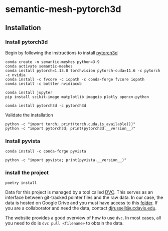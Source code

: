 # semantic-mesh-pytorch3d

## Installation

### Install pytorch3d

Begin by following the instructions to install [pytorch3d](https://github.com/facebookresearch/pytorch3d/blob/main/INSTALL.md)

```
conda create -n semantic-meshes python=3.9
conda activate semantic-meshes
conda install pytorch=1.13.0 torchvision pytorch-cuda=11.6 -c pytorch -c nvidia
conda install -c fvcore -c iopath -c conda-forge fvcore iopath
conda install -c bottler nvidiacub
```

```
conda install jupyter
pip install scikit-image matplotlib imageio plotly opencv-python
```

```
conda install pytorch3d -c pytorch3d
```

Validate the installation

```
python -c "import torch; print(torch.cuda.is_available())"
python -c "import pytorch3d; print(pytorch3d.__version__)"
```

### Install pyvista

```
conda install -c conda-forge pyvista
```

```
python -c "import pyvista; print(pyvista.__version__)"
```

### install the project

```
poetry install
```

Data for this project is managed by a tool called [DVC](https://dvc.org/doc/install). This serves as an interface between git-tracked pointer files and the raw data. In our case, the data is hosted on Google Drive and you must have access to this [folder](https://drive.google.com/drive/folders/1vnnodshTUeZ6zXPdSdr9OPpYTU1dVdzk). If you are a collaborator and need the data, contact <djrussell@ucdavis.edu>.

The website provides a good overview of how to use `dvc`. In most cases, all you need to do is `dvc pull <filename>` to obtain the data. 